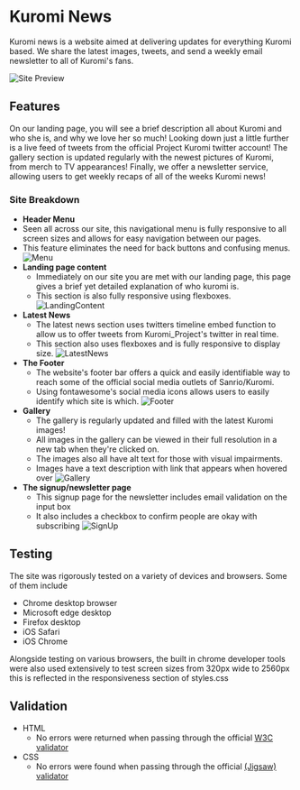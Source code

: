 # Kuromi News

Kuromi news is a website aimed at delivering updates for everything Kuromi based. We share the latest images, tweets, and send a weekly email newsletter to all of Kuromi's fans.

![Site Preview](https://i.imgur.com/hRQugQI.png)

## Features
On our landing page, you will see a brief description all about Kuromi and who she is, and why we love her so much! Looking down just a little further is a live feed of tweets from the official Project Kuromi twitter account! 
The gallery section is updated regularly with the newest pictures of Kuromi, from merch to TV appearances! 
Finally, we offer a newsletter service, allowing users to get weekly recaps of all of the weeks Kuromi news!

### Site Breakdown
- __Header Menu__
 - Seen all across our site, this navigational menu is fully responsive to all screen sizes and allows for easy navigation between our pages.
 - This feature eliminates the need for back buttons and confusing menus.
![Menu](https://i.imgur.com/cuIywFJ.png)
- __Landing page content__
    - Immediately on our site you are met with our landing page, this page gives a brief yet detailed explanation of who kuromi is.
    - This section is also fully responsive using flexboxes.
![LandingContent](https://i.imgur.com/wWedo8W.png)
- __Latest News__
    - The latest news section uses twitters timeline embed function to allow us to offer tweets from Kuromi_Project's twitter in real time.
    - This section also uses flexboxes and is fully responsive to display size.
![LatestNews](https://i.imgur.com/xZZIoRc.png)
- __The Footer__
    - The website's footer bar offers a quick and easily identifiable way to reach some of the official social media outlets of Sanrio/Kuromi.
    - Using fontawesome's social media icons allows users to easily identify which site is which.
![Footer](https://i.imgur.com/s64nhoJ.png)
- __Gallery__
    - The gallery is regularly updated and filled with the latest Kuromi images!
    - All images in the gallery can be viewed in their full resolution in a new tab when they're clicked on.
    - The images also all have alt text for those with visual impairments.
    - Images have a text description with link that appears when hovered over
![Gallery](https://i.imgur.com/4btCern.png)
- __The signup/newsletter page__
    - This signup page for the newsletter includes email validation on the input box
    - It also includes a checkbox to confirm people are okay with subscribing
![SignUp](https://i.imgur.com/fYQm1cq.png)

## Testing

The site was rigorously tested on a variety of devices and browsers. Some of them include
- Chrome desktop browser
- Microsoft edge desktop
- Firefox desktop
- iOS Safari
- iOS Chrome

Alongside testing on various browsers, the built in chrome developer tools were also used extensively to test screen sizes from 320px wide to 2560px this is reflected in the responsiveness section of styles.css

## Validation 
- HTML
  - No errors were returned when passing through the official [W3C validator](https://validator.w3.org/nu/)
- CSS
  - No errors were found when passing through the official [(Jigsaw) validator](https://jigsaw.w3.org/css-validator/validator)